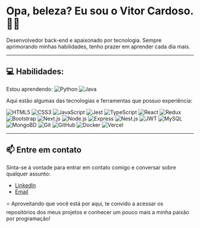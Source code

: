 # Opa, beleza? Eu sou o Vitor Cardoso. 👋👋

Desenvolvedor back-end e apaixonado por tecnologia. Sempre aprimorando minhas habilidades, tenho prazer em aprender cada dia mais.

---

## 💻 Habilidades:

Estou aprendendo: ![Python](https://img.shields.io/badge/-Python-333333?style=flat&logo=python&logoColor=D1D1D1) ![Java](https://img.shields.io/badge/-Java-333333?style=flat&logo=java&logoColor=D1D1D1)

Aqui estão algumas das tecnologias e ferramentas que possuo experiência:

![HTML5](https://img.shields.io/badge/-HTML5-333333?style=flat&logo=html5)
![CSS3](https://img.shields.io/badge/-CSS3-333333?style=flat&logo=css3&logoColor=1572B6)
![JavaScript](https://img.shields.io/badge/-JavaScript-333333?style=flat&logo=javascript)
![Jest](https://img.shields.io/badge/-Jest-333333?style=flat&logo=jest&logoColor=f77a20)
![TypeScript](https://img.shields.io/badge/-TypeScript-333333?style=flat&logo=typescript&logoColor=1572B6)
![React](https://img.shields.io/badge/-React-333333?style=flat&logo=react&logoColor=00c8ff)
![Redux](https://img.shields.io/badge/-Redux-333333?style=flat&logo=redux&logoColor=ad3dfc)
![Bootstrap](https://img.shields.io/badge/-Bootstrap-333333?style=flat&logo=bootstrap&logoColor=ad3dfc)
![Next.js](https://img.shields.io/badge/-Next.js-333333?style=flat&logo=next.js&logoColor=D1D1D1)
![Node.js](https://img.shields.io/badge/-Node.js-333333?style=flat&logo=Node.js&logoColor=D1D1D1)
![Express](https://img.shields.io/badge/-Express-333333?style=flat&logo=express&logoColor=D1D1D1)
![Nest.js](https://img.shields.io/badge/-Nest.js-333333?style=flat)
![JWT](https://img.shields.io/badge/-JWT-333333?style=flat&logo=JSON+Web+Tokens)
![MySQL](https://img.shields.io/badge/-MySQL-333333?style=flat&logo=mysql&logoColor=00c8ff)
![MongoBD](https://img.shields.io/badge/-MongoDB-333333?style=flat&logo=mongodb&logoColor=4DB33D)
![Git](https://img.shields.io/badge/-Git-333333?style=flat&logo=git&logoColor=F1502F)
![GitHub](https://img.shields.io/badge/-Github-333333?style=flat&logo=github&logoColor=000000)
![Docker](https://img.shields.io/badge/-Docker-333333?style=flat&logo=docker)
![Vercel](https://img.shields.io/badge/-vercel-333333?style=flat&logo=vercel&logoColor=ad3dfc)

---

## 📫 Entre em contato

Sinta-se à vontade para entrar em contato comigo e conversar sobre qualquer assunto:

- [LinkedIn](https://www.linkedin.com/in/vitormcardoso/)
- [Email](mailto:vitor.mauricioc@outlook.com)

⭐ Aproveitando que você está por aqui, te convido a acessar os repositórios dos meus projetos e conhecer um pouco mais a minha paixão por programação!

